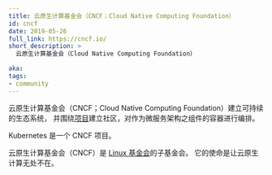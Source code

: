```yaml
---
title: 云原生计算基金会（CNCF；Cloud Native Computing Foundation）
id: cncf
date: 2019-05-26
full_link: https://cncf.io/
short_description: >
  云原生计算基金会（Cloud Native Computing Foundation）

aka:
tags:
- community
---
```


云原生计算基金会（CNCF；Cloud Native Computing Foundation）建立可持续的生态系统，
并围绕[项目](https://www.cncf.io/projects/)建立社区，对作为微服务架构之组件的容器进行编排。

Kubernetes 是一个 CNCF 项目。


云原生计算基金会（CNCF）是 [Linux 基金会](https://www.linuxfoundation.org/)的子基金会。
它的使命是让云原生计算无处不在。
